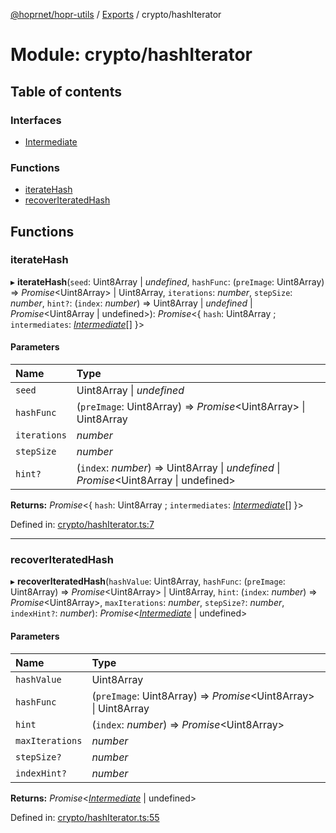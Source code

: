 [@hoprnet/hopr-utils](../README.md) / [Exports](../modules.md) / crypto/hashIterator

# Module: crypto/hashIterator

## Table of contents

### Interfaces

- [Intermediate](../interfaces/crypto_hashiterator.intermediate.md)

### Functions

- [iterateHash](crypto_hashiterator.md#iteratehash)
- [recoverIteratedHash](crypto_hashiterator.md#recoveriteratedhash)

## Functions

### iterateHash

▸ **iterateHash**(`seed`: Uint8Array \| _undefined_, `hashFunc`: (`preImage`: Uint8Array) => _Promise_<Uint8Array\> \| Uint8Array, `iterations`: _number_, `stepSize`: _number_, `hint?`: (`index`: _number_) => Uint8Array \| _undefined_ \| _Promise_<Uint8Array \| undefined\>): _Promise_<{ `hash`: Uint8Array ; `intermediates`: [_Intermediate_](../interfaces/crypto_hashiterator.intermediate.md)[] }\>

#### Parameters

| Name         | Type                                                                                    |
| :----------- | :-------------------------------------------------------------------------------------- |
| `seed`       | Uint8Array \| _undefined_                                                               |
| `hashFunc`   | (`preImage`: Uint8Array) => _Promise_<Uint8Array\> \| Uint8Array                        |
| `iterations` | _number_                                                                                |
| `stepSize`   | _number_                                                                                |
| `hint?`      | (`index`: _number_) => Uint8Array \| _undefined_ \| _Promise_<Uint8Array \| undefined\> |

**Returns:** _Promise_<{ `hash`: Uint8Array ; `intermediates`: [_Intermediate_](../interfaces/crypto_hashiterator.intermediate.md)[] }\>

Defined in: [crypto/hashIterator.ts:7](https://github.com/hoprnet/hoprnet/blob/448a47a/packages/utils/src/crypto/hashIterator.ts#L7)

---

### recoverIteratedHash

▸ **recoverIteratedHash**(`hashValue`: Uint8Array, `hashFunc`: (`preImage`: Uint8Array) => _Promise_<Uint8Array\> \| Uint8Array, `hint`: (`index`: _number_) => _Promise_<Uint8Array\>, `maxIterations`: _number_, `stepSize?`: _number_, `indexHint?`: _number_): _Promise_<[_Intermediate_](../interfaces/crypto_hashiterator.intermediate.md) \| undefined\>

#### Parameters

| Name            | Type                                                             |
| :-------------- | :--------------------------------------------------------------- |
| `hashValue`     | Uint8Array                                                       |
| `hashFunc`      | (`preImage`: Uint8Array) => _Promise_<Uint8Array\> \| Uint8Array |
| `hint`          | (`index`: _number_) => _Promise_<Uint8Array\>                    |
| `maxIterations` | _number_                                                         |
| `stepSize?`     | _number_                                                         |
| `indexHint?`    | _number_                                                         |

**Returns:** _Promise_<[_Intermediate_](../interfaces/crypto_hashiterator.intermediate.md) \| undefined\>

Defined in: [crypto/hashIterator.ts:55](https://github.com/hoprnet/hoprnet/blob/448a47a/packages/utils/src/crypto/hashIterator.ts#L55)
